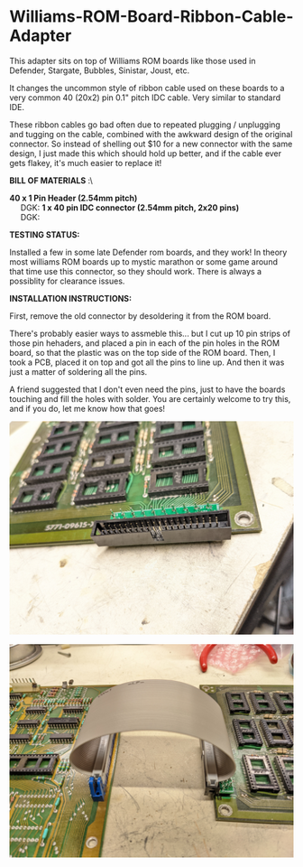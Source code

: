 # Williams-ROM-Board-Ribbon-Cable-Adapter

This adapter sits on top of Williams ROM boards like those used in 
Defender, Stargate, Bubbles, Sinistar, Joust, etc.

It changes the uncommon style of ribbon cable used on these boards to
a very common 40 (20x2) pin 0.1" pitch IDC cable. Very similar to standard IDE.

These ribbon cables go bad often due to repeated plugging / unplugging
and tugging on the cable, combined with the awkward design of the 
original connector. So instead of shelling out $10 for a new connector
with the same design, I just made this which should hold up better,
and if the cable ever gets flakey, it's much easier to replace it!

**BILL OF MATERIALS** :\

**40 x 1 Pin Header (2.54mm pitch)**\
&nbsp;&nbsp;&nbsp;&nbsp; DGK:
**1 x 40 pin IDC connector (2.54mm pitch, 2x20 pins)**\
&nbsp;&nbsp;&nbsp;&nbsp; DGK:

**TESTING STATUS:**

Installed a few in some late Defender rom boards, and they work!
In theory most williams ROM boards up to mystic marathon or
some game around that time use this connector, so they should work.
There is always a possiblity for clearance issues.


**INSTALLATION INSTRUCTIONS:**

First, remove the old connector by desoldering it from the
ROM board.

There's probably easier ways to assmeble this... but I cut up 
10 pin strips of those pin hehaders, and placed a pin in each
of the pin holes in the ROM board, so that the plastic was on
the top side of the ROM board. Then, I took a PCB, placed it
on top and got all the pins to line up. And then it was just 
a matter of soldering all the pins.

A friend suggested that I don't even need the pins, just to
have the boards touching and fill the holes with solder.
You are certainly welcome to try this, and if you do, let me
know how that goes!

![Board Front](Images/installed.jpg)


![Board Front](Images/completed.jpg)


